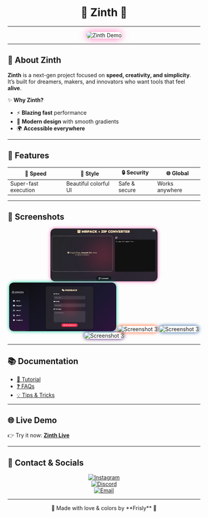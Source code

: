 # <div align="center">🌈 Zinth 🚀</div>

<div align="center">


</div>

---

<div align="center">
  <img src="assets/demo.gif" alt="Zinth Demo" width="600" style="border-radius:15px;box-shadow:0 0 20px #ff69b4;"/>
</div>

---

## 🎨 About Zinth

**Zinth** is a next-gen project focused on **speed, creativity, and simplicity**.  
It’s built for dreamers, makers, and innovators who want tools that feel **alive**.  

✨ **Why Zinth?**
- ⚡ **Blazing fast** performance  
- 🎨 **Modern design** with smooth gradients  
- 🌍 **Accessible everywhere**  

---

## 🌟 Features

<div align="center">

| 🚀 Speed | 🎨 Style | 🔒 Security | 🌐 Global |
|----------|----------|-------------|-----------|
| Super-fast execution | Beautiful colorful UI | Safe & secure | Works anywhere |

</div>

---

## 📸 Screenshots

<div align="center">
<img src="assets/screenshots (5).png" alt="Screenshot 1" width="280" style="border-radius:12px;box-shadow:0 0 10px #ff69b4;"/>  
<img src="assets/screenshots (4).png" alt="Screenshot 2" width="280" style="border-radius:12px;box-shadow:0 0 10px #00c896;"/>  
<img src="assets/screenshot (3).png" alt="Screenshot 3" width="280" style="border-radius:12px;box-shadow:0 0 10px #ff4500;"/>  
<img src="assets/screenshot (2).png" alt="Screenshot 3" width="280" style="border-radius:12px;box-shadow:0 0 10px #0b4a92ff;"/>  
<img src="assets/screenshot (1).png" alt="Screenshot 3" width="280" style="border-radius:12px;box-shadow:0 0 10px #430766ff;"/>  
</div>

---

## 📚 Documentation

- [📖 Tutorial](docs/tutorial.md)  
- [❓ FAQs](docs/faq.md)  
- [💡 Tips & Tricks](docs/tips.md)  

---

## 🌐 Live Demo

👉 Try it now: [**Zinth Live**](https://zinth.onrender.com/)  

---

## 💌 Contact & Socials

<div align="center">

[![Instagram](https://img.shields.io/badge/Instagram-@frisly.ti-ff69b4?style=for-the-badge&logo=instagram&logoColor=white)](https://instagram.com/frisly.ti)  
[![Discord](https://img.shields.io/badge/Discord-Join%20Server-7289DA?style=for-the-badge&logo=discord&logoColor=white)](https://discord.gg/2USR7aR7v5)  
[![Email](https://img.shields.io/badge/Email-frislybusiness@gmail.com-D14836?style=for-the-badge&logo=gmail&logoColor=white)](mailto:frislybusiness@gmail.com)

</div>

---

<div align="center">  
🌈 Made with love & colors by **Frisly** 💖  
</div>
